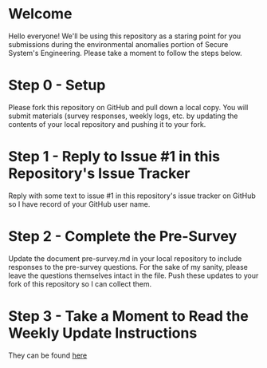 # Welcome

Hello everyone!  We'll be using this repository as a staring point for you
submissions during the environmental anomalies portion of Secure System's
Engineering.  Please take a moment to follow the steps below.

# Step 0 - Setup

Please fork this repository on GitHub and pull down a local copy.  You will
submit materials (survey responses, weekly logs, etc. by updating the
contents of your local repository and pushing it to your fork.

# Step 1 - Reply to Issue #1 in this Repository's Issue Tracker

Reply with some text to issue #1 in this repository's issue tracker on
GitHub so I have record of your GitHub user name.

# Step 2 - Complete the Pre-Survey

Update the document pre-survey.md in your local repository to include
responses to the pre-survey questions.  For the sake of my sanity, please
leave the questions themselves intact in the file.  Push these updates to
your fork of this repository so I can collect them.

# Step 3 - Take a Moment to Read the Weekly Update Instructions

They can be found [here](bugs/weekly_update_instructions.md)
